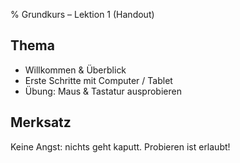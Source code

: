 % Grundkurs – Lektion 1 (Handout)

## Thema
- Willkommen & Überblick
- Erste Schritte mit Computer / Tablet
- Übung: Maus & Tastatur ausprobieren

## Merksatz
Keine Angst: nichts geht kaputt. Probieren ist erlaubt!